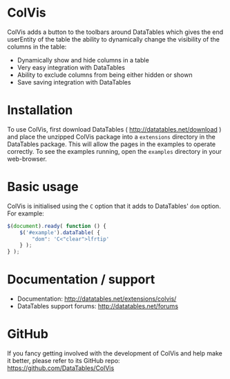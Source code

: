 # ColVis

ColVis adds a button to the toolbars around DataTables which gives the end userEntity of the table the ability to dynamically change the visibility of the columns in the table:

* Dynamically show and hide columns in a table
* Very easy integration with DataTables
* Ability to exclude columns from being either hidden or shown
* Save saving integration with DataTables


# Installation

To use ColVis, first download DataTables ( http://datatables.net/download ) and place the unzipped ColVis package into a `extensions` directory in the DataTables package. This will allow the pages in the examples to operate correctly. To see the examples running, open the `examples` directory in your web-browser.


# Basic usage

ColVis is initialised using the `C` option that it adds to DataTables' `dom` option. For example:

```js
$(document).ready( function () {
    $('#example').dataTable( {
        "dom": 'C<"clear">lfrtip'
    } );
} );
```


# Documentation / support

* Documentation: http://datatables.net/extensions/colvis/
* DataTables support forums: http://datatables.net/forums


# GitHub

If you fancy getting involved with the development of ColVis and help make it better, please refer to its GitHub repo: https://github.com/DataTables/ColVis

